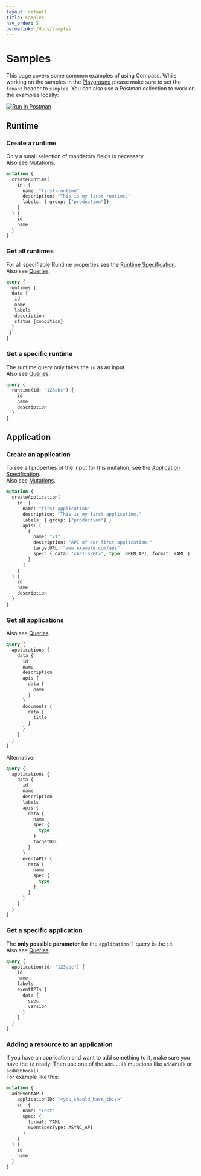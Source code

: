 ```yaml
---
layout: default
title: Samples
nav_order: 5
permalink: /docs/samples
---
```


# Samples

This page covers some common examples of using Compass. While working on the samples in the [Playground](https://director.compass.cluster.extend.cx.cloud.sap) please make sure to set the `tenant` header to `samples`. You can also use a Postman collection to work on the examples locally:  

[![Run in Postman](https://run.pstmn.io/button.svg)](https://app.getpostman.com/run-collection/8605900361a34a6f4100)

## Runtime

### Create a runtime

Only a small selection of mandatory fields is necessary.  
Also see [Mutations](http://localhost:4000/assets/graphql-doc/mutation.doc.html).

```graphql
mutation {
  createRuntime(
    in: { 
      name: "first-runtime"
      description: "This is my first runtime."
      labels: { group: ["production"]}
    }
  ) {
    id
    name
  }
}
```

### Get all runtimes

For all specifiable Runtime properties see the [Runtime Specification](http://localhost:4000/assets/graphql-doc/runtime.doc.html).  
Also see [Queries](http://localhost:4000/assets/graphql-doc/query.doc.html).

```graphql
query {
 runtimes {
  data {
   id
   name
   labels
   description
   status {condition}
  }
 }
}
```

### Get a specific runtime

The runtime query only takes the `id` as an input.  
Also see [Queries](http://localhost:4000/assets/graphql-doc/query.doc.html).

```graphql
query {
  runtime(id: "123abc") {
    id
    name
    description
  }
}
```

## Application

### Create an application

To see all properties of the input for this mutation, see the [Application Specification](http://localhost:4000/assets/graphql-doc/applicationinput.doc.html).  
Also see [Mutations](http://localhost:4000/assets/graphql-doc/mutation.doc.html).

```graphql
mutation {
  createApplication(
    in: {
      name: "first-application"
      description: "This is my first application."
      labels: { group: ["production"] }
      apis: [
        {
          name: "v1"
          description: "API of our first application."
          targetURL: "www.example.com/api"
          spec: { data: "<API-SPEC>", type: OPEN_API, format: YAML }
        }
      ]
    }
  ) {
    id
    name
    description
  }
}
```

### Get all applications

Also see [Queries](http://localhost:4000/assets/graphql-doc/query.doc.html).

```graphql
query {
  applications {
    data {
      id
      name
      description
      apis {
        data {
          name
        }
      }
      documents {
        data {
          title
        }
      }
    }
  }
}
```

Alternative:

```graphql
query {
  applications {
    data {
      id
      name
      description
      labels
      apis {
        data {
          name
          spec {
            type
          }
          targetURL
        }
      }
      eventAPIs {
        data {
          name
          spec {
            type
          }
        }
      }
    }
  }
}
```

### Get a specific application

The **only possible parameter** for the `application()` query is the `id`.  
Also see [Queries](http://localhost:4000/assets/graphql-doc/query.doc.html).

```graphql
query {
  application(id: "123abc") {
    id
    name
    labels
    eventAPIs {
      data {
        spec
        version
      }
    }
  }
}
```

### Adding a resource to an application

If you have an application and want to add something to it, make sure you have the `id` ready. Then use one of the `add...()` mutations like `addAPI()` or `addWebhook()`.  
For example like this:  

```graphql
mutation {
  addEventAPI(
    applicationID: "<you_should_have_this>"
    in: { 
      name: "Test"
      spec: { 
        format: YAML
        eventSpecType: ASYNC_API 
      }
    }
  ) {
    id
    name
  }
}
```